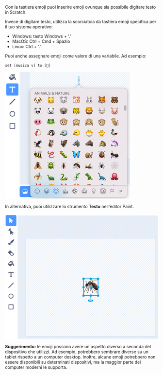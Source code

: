 Con la tastiera emoji puoi inserire emoji ovunque sia possibile digitare testo in Scratch.

Invece di digitare testo, utilizza la scorciatoia da tastiera emoji specifica per il tuo sistema operativo:
- Windows: tasto Windows + '.'
- MacOS: Ctrl + Cmd + Spazio
- Linux: Ctrl + '.'

Puoi anche assegnare emoji come valore di una variabile. Ad esempio:
```blocks3
set [musica v] to [🎵]
```

![desc](images/emoji-keyboard.png)

In alternativa, puoi utilizzare lo strumento **Testo** nell'editor Paint.

![desc](images/emoji-mosquito.png)

**Suggerimento:** le emoji possono avere un aspetto diverso a seconda del dispositivo che utilizzi. Ad esempio, potrebbero sembrare diverse su un tablet rispetto a un computer desktop. Inoltre, alcune emoji potrebbero non essere disponibili su determinati dispositivi, ma la maggior parte dei computer moderni le supporta.
